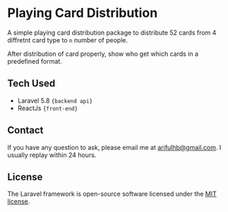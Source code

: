 # Playing Card Distribution 
A simple playing card distribution package to distribute 52 cards from 4 diffretnt card type to `n`  number of people. 

After distribution of card properly, show who get which cards in a predefined format.

## Tech Used
- Laravel 5.8 `{backend api}`
- ReactJs `{front-end}`

## Contact

If you have any question to ask, please email me at [arifulhb@gmail.com](mailto:arifulhb@gmail.com). 
I usually replay within 24 hours.

## License

The Laravel framework is open-source software licensed under the [MIT license](https://opensource.org/licenses/MIT).
